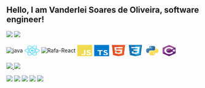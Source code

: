 ## Hello, I am Vanderlei Soares de Oliveira, software engineer!
<div style="display: inline_block"> 
   <a href="https://www.linkedin.com/in/vanderleisoaresoliveira/" target="_blank"><img src="https://img.shields.io/badge/-LinkedIn-%230077B5?style=for-the-badge&logo=linkedin&logoColor=white" target="_blank"></a>  
 <a target="_blank" href="https://sovanderlei.github.io/vandcurriculum/" target="_blank"><img src="https://img.shields.io/badge/CV-Vanderlei-blue" target="_blank">  </a> 
</div>

<div style="display: inline_block"><br>
  <img align="center" alt="java" height="30" width="40" src="https://cdn.jsdelivr.net/gh/devicons/devicon/icons/java/java-plain.svg" />
  <img align="center" alt="Rafa-React" height="30" width="40" src="https://raw.githubusercontent.com/devicons/devicon/master/icons/react/react-original.svg">
  <img align="center" alt="Rafa-React" height="30" width="40" src="https://cdn.jsdelivr.net/gh/devicons/devicon/icons/angularjs/angularjs-original.svg" />
  <img align="center" alt="Rafa-Js" height="30" width="40" src="https://raw.githubusercontent.com/devicons/devicon/master/icons/javascript/javascript-plain.svg">
  <img align="center" alt="Rafa-Ts" height="30" width="40" src="https://raw.githubusercontent.com/devicons/devicon/master/icons/typescript/typescript-plain.svg"> 
  <img align="center" alt="Rafa-HTML" height="30" width="40" src="https://raw.githubusercontent.com/devicons/devicon/master/icons/html5/html5-original.svg">
  <img align="center" alt="Rafa-CSS" height="30" width="40" src="https://raw.githubusercontent.com/devicons/devicon/master/icons/css3/css3-original.svg">
  <img align="center" alt="Rafa-Python" height="30" width="40" src="https://raw.githubusercontent.com/devicons/devicon/master/icons/python/python-original.svg">
  <img align="center" alt="Rafa-Csharp" height="30" width="40" src="https://raw.githubusercontent.com/devicons/devicon/master/icons/csharp/csharp-original.svg">
   
</div>  
<div  style="display: inline_block"><br>
  <a href="https://github.com/sovanderlei">
  <img height="180em" src="https://github-readme-stats.vercel.app/api?username=sovanderlei&show_icons=true&theme=dracula&include_all_commits=true&count_private=true"/>
  <img height="180em" src="https://github-readme-stats.vercel.app/api/top-langs/?username=sovanderlei&layout=compact&langs_count=7&theme=dracula"/>
  </a>
</div>
 
![](http://github-profile-summary-cards.vercel.app/api/cards/profile-details?username=sovanderlei&theme=github_dark)
![](http://github-profile-summary-cards.vercel.app/api/cards/repos-per-language?username=sovanderlei&theme=github_dark)
![](http://github-profile-summary-cards.vercel.app/api/cards/most-commit-language?username=sovanderlei&theme=github_dark)
![](http://github-profile-summary-cards.vercel.app/api/cards/stats?username=sovanderlei&theme=github_dark)
![](http://github-profile-summary-cards.vercel.app/api/cards/productive-time?username=sovanderlei&theme=github_dark&utcOffset=8)

